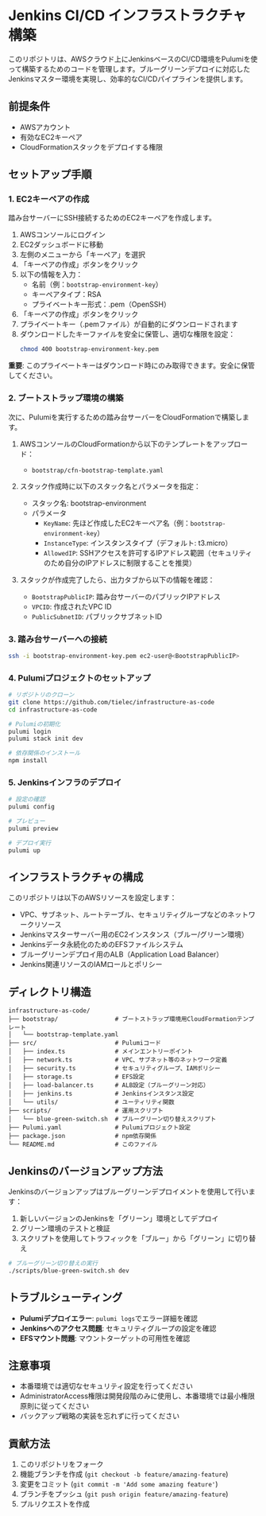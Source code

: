# Jenkins CI/CD インフラストラクチャ構築

このリポジトリは、AWSクラウド上にJenkinsベースのCI/CD環境をPulumiを使って構築するためのコードを管理します。ブルーグリーンデプロイに対応したJenkinsマスター環境を実現し、効率的なCI/CDパイプラインを提供します。

## 前提条件

- AWSアカウント
- 有効なEC2キーペア
- CloudFormationスタックをデプロイする権限

## セットアップ手順

### 1. EC2キーペアの作成

踏み台サーバーにSSH接続するためのEC2キーペアを作成します。

1. AWSコンソールにログイン
2. EC2ダッシュボードに移動
3. 左側のメニューから「キーペア」を選択
4. 「キーペアの作成」ボタンをクリック
5. 以下の情報を入力：
    - 名前（例：`bootstrap-environment-key`）
    - キーペアタイプ：RSA
    - プライベートキー形式：.pem（OpenSSH）
6. 「キーペアの作成」ボタンをクリック
7. プライベートキー（.pemファイル）が自動的にダウンロードされます
8. ダウンロードしたキーファイルを安全に保管し、適切な権限を設定：
   ```bash
   chmod 400 bootstrap-environment-key.pem
   ```

**重要**: このプライベートキーはダウンロード時にのみ取得できます。安全に保管してください。

### 2. ブートストラップ環境の構築

次に、Pulumiを実行するための踏み台サーバーをCloudFormationで構築します。

1. AWSコンソールのCloudFormationから以下のテンプレートをアップロード：
    - `bootstrap/cfn-bootstrap-template.yaml`

2. スタック作成時に以下のスタック名とパラメータを指定：
    - スタック名: bootstrap-environment
    - パラメータ
        - `KeyName`: 先ほど作成したEC2キーペア名（例：`bootstrap-environment-key`）
        - `InstanceType`: インスタンスタイプ（デフォルト: t3.micro）
        - `AllowedIP`: SSHアクセスを許可するIPアドレス範囲（セキュリティのため自分のIPアドレスに制限することを推奨）

3. スタックが作成完了したら、出力タブから以下の情報を確認：
    - `BootstrapPublicIP`: 踏み台サーバーのパブリックIPアドレス
    - `VPCID`: 作成されたVPC ID
    - `PublicSubnetID`: パブリックサブネットID

### 3. 踏み台サーバーへの接続

```bash
ssh -i bootstrap-environment-key.pem ec2-user@<BootstrapPublicIP>
```

### 4. Pulumiプロジェクトのセットアップ

```bash
# リポジトリのクローン
git clone https://github.com/tielec/infrastructure-as-code
cd infrastructure-as-code

# Pulumiの初期化
pulumi login
pulumi stack init dev

# 依存関係のインストール
npm install
```

### 5. Jenkinsインフラのデプロイ

```bash
# 設定の確認
pulumi config

# プレビュー
pulumi preview

# デプロイ実行
pulumi up
```

## インフラストラクチャの構成

このリポジトリは以下のAWSリソースを設定します：

- VPC、サブネット、ルートテーブル、セキュリティグループなどのネットワークリソース
- Jenkinsマスターサーバー用のEC2インスタンス（ブルー/グリーン環境）
- Jenkinsデータ永続化のためのEFSファイルシステム
- ブルーグリーンデプロイ用のALB（Application Load Balancer）
- Jenkins関連リソースのIAMロールとポリシー

## ディレクトリ構造

```
infrastructure-as-code/
├── bootstrap/                # ブートストラップ環境用CloudFormationテンプレート
│   └── bootstrap-template.yaml
├── src/                      # Pulumiコード
│   ├── index.ts              # メインエントリーポイント
│   ├── network.ts            # VPC、サブネット等のネットワーク定義
│   ├── security.ts           # セキュリティグループ、IAMポリシー
│   ├── storage.ts            # EFS設定
│   ├── load-balancer.ts      # ALB設定（ブルーグリーン対応）
│   ├── jenkins.ts            # Jenkinsインスタンス設定
│   └── utils/                # ユーティリティ関数
├── scripts/                  # 運用スクリプト
│   └── blue-green-switch.sh  # ブルーグリーン切り替えスクリプト
├── Pulumi.yaml               # Pulumiプロジェクト設定
├── package.json              # npm依存関係
└── README.md                 # このファイル
```

## Jenkinsのバージョンアップ方法

Jenkinsのバージョンアップはブルーグリーンデプロイメントを使用して行います：

1. 新しいバージョンのJenkinsを「グリーン」環境としてデプロイ
2. グリーン環境のテストと検証
3. スクリプトを使用してトラフィックを「ブルー」から「グリーン」に切り替え

```bash
# ブルーグリーン切り替えの実行
./scripts/blue-green-switch.sh dev
```

## トラブルシューティング

- **Pulumiデプロイエラー**: `pulumi logs`でエラー詳細を確認
- **Jenkinsへのアクセス問題**: セキュリティグループの設定を確認
- **EFSマウント問題**: マウントターゲットの可用性を確認

## 注意事項

- 本番環境では適切なセキュリティ設定を行ってください
- AdministratorAccess権限は開発段階のみに使用し、本番環境では最小権限原則に従ってください
- バックアップ戦略の実装を忘れずに行ってください

## 貢献方法

1. このリポジトリをフォーク
2. 機能ブランチを作成 (`git checkout -b feature/amazing-feature`)
3. 変更をコミット (`git commit -m 'Add some amazing feature'`)
4. ブランチをプッシュ (`git push origin feature/amazing-feature`)
5. プルリクエストを作成